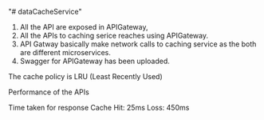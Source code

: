 "# dataCacheService" 


1) All the API are exposed in APIGateway,
2) All the APIs to caching serice reaches using APIGateway.
3) API Gatway basically make network calls to caching service as the both are different microservices.
4) Swagger for APIGateway has been uploaded.


The cache policy is LRU (Least Recently Used)


Performance of the APIs

Time taken for response
    Cache Hit: 25ms
    Loss:   450ms


